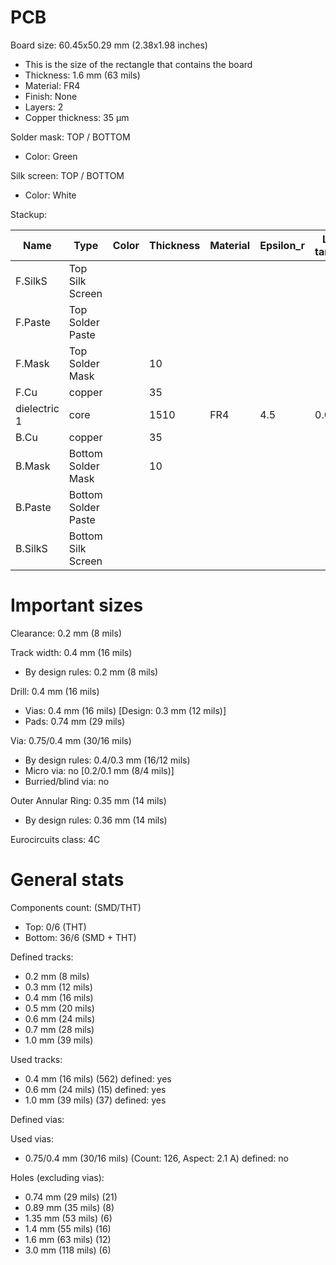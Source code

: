 # PCB

Board size: 60.45x50.29 mm (2.38x1.98 inches)

- This is the size of the rectangle that contains the board
- Thickness: 1.6 mm (63 mils)
- Material: FR4
- Finish: None
- Layers: 2
- Copper thickness: 35 µm

Solder mask: TOP / BOTTOM

- Color: Green

Silk screen: TOP / BOTTOM

- Color: White


Stackup:

| Name                 | Type                 | Color    | Thickness | Material        | Epsilon_r | Loss tangent |
|----------------------|----------------------|----------|-----------|-----------------|-----------|--------------|
| F.SilkS              | Top Silk Screen      |          |           |                 |           |              |
| F.Paste              | Top Solder Paste     |          |           |                 |           |              |
| F.Mask               | Top Solder Mask      |          |        10 |                 |           |              |
| F.Cu                 | copper               |          |        35 |                 |           |              |
| dielectric 1         | core                 |          |      1510 | FR4             |       4.5 |         0.02 |
| B.Cu                 | copper               |          |        35 |                 |           |              |
| B.Mask               | Bottom Solder Mask   |          |        10 |                 |           |              |
| B.Paste              | Bottom Solder Paste  |          |           |                 |           |              |
| B.SilkS              | Bottom Silk Screen   |          |           |                 |           |              |

# Important sizes

Clearance: 0.2 mm (8 mils)

Track width: 0.4 mm (16 mils)

- By design rules: 0.2 mm (8 mils)

Drill: 0.4 mm (16 mils)

- Vias: 0.4 mm (16 mils) [Design: 0.3 mm (12 mils)]
- Pads: 0.74 mm (29 mils)

Via: 0.75/0.4 mm (30/16 mils)

- By design rules: 0.4/0.3 mm (16/12 mils)
- Micro via: no [0.2/0.1 mm (8/4 mils)]
- Burried/blind via: no

Outer Annular Ring: 0.35 mm (14 mils)

- By design rules: 0.36 mm (14 mils)

Eurocircuits class: 4C


# General stats

Components count: (SMD/THT)

- Top: 0/6 (THT)
- Bottom: 36/6 (SMD + THT)

Defined tracks:

- 0.2 mm (8 mils)
- 0.3 mm (12 mils)
- 0.4 mm (16 mils)
- 0.5 mm (20 mils)
- 0.6 mm (24 mils)
- 0.7 mm (28 mils)
- 1.0 mm (39 mils)

Used tracks:

- 0.4 mm (16 mils) (562) defined: yes
- 0.6 mm (24 mils) (15) defined: yes
- 1.0 mm (39 mils) (37) defined: yes

Defined vias:


Used vias:

- 0.75/0.4 mm (30/16 mils) (Count: 126, Aspect: 2.1 A) defined: no

Holes (excluding vias):

- 0.74 mm (29 mils) (21)
- 0.89 mm (35 mils) (8)
- 1.35 mm (53 mils) (6)
- 1.4 mm (55 mils) (16)
- 1.6 mm (63 mils) (12)
- 3.0 mm (118 mils) (6)




